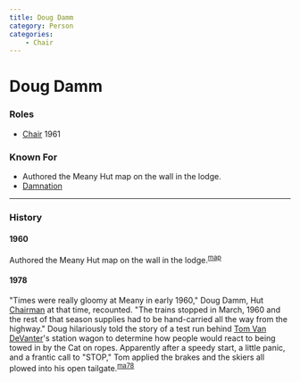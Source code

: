```yaml
---
title: Doug Damm
category: Person
categories:
    - Chair
---
```

# Doug Damm
### Roles
- [Chair](Chair) 1961

### Known For
- Authored the Meany Hut map on the wall in the lodge.
- [Damnation](Damnation)

---
### History
#### 1960

Authored the Meany Hut map on the wall in the lodge.<sup>[map][]</sup>

#### 1978

"Times were really gloomy at Meany in early 1960," Doug Damm, Hut [Chairman](Chairman) at that time, recounted. "The trains stopped in March, 1960 and the rest of that season supplies had to be hand-carried all the way from the highway." Doug hilariously told the story of a test run behind [Tom Van DeVanter](Tom-Van-DeVanter)'s station wagon to determine how people would react to being towed in by the Cat on ropes. Apparently after a speedy start, a little panic, and a frantic call to "STOP," Tom applied the brakes and the skiers all plowed into his open tailgate.<sup>[ma78][]</sup>


[map]: Meany-Map
[ma78]: Mountaineer-Annual#1978
